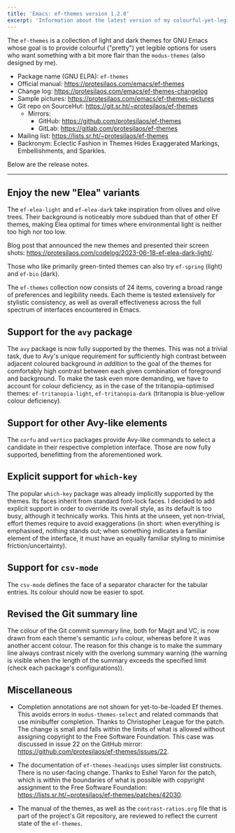 ```yaml
---
title: 'Emacs: ef-themes version 1.2.0'
excerpt: 'Information about the latest version of my colourful-yet-legible themes for GNU Emacs.'
---
```


The `ef-themes` is a collection of light and dark themes for GNU Emacs
whose goal is to provide colourful ("pretty") yet legible options for
users who want something with a bit more flair than the `modus-themes`
(also designed by me).

+ Package name (GNU ELPA): `ef-themes`
+ Official manual: <https://protesilaos.com/emacs/ef-themes>
+ Change log: <https://protesilaos.com/emacs/ef-themes-changelog>
+ Sample pictures: <https://protesilaos.com/emacs/ef-themes-pictures>
+ Git repo on SourceHut: <https://git.sr.ht/~protesilaos/ef-themes>
  - Mirrors:
    + GitHub: <https://github.com/protesilaos/ef-themes>
    + GitLab: <https://gitlab.com/protesilaos/ef-themes>
+ Mailing list: <https://lists.sr.ht/~protesilaos/ef-themes>
+ Backronym: Eclectic Fashion in Themes Hides Exaggerated Markings,
  Embellishments, and Sparkles.

Below are the release notes.

* * *

## Enjoy the new "Elea" variants

The `ef-elea-light` and `ef-elea-dark` take inspiration from olives
and olive trees.  Their background is noticeably more subdued than
that of other Ef themes, making Elea optimal for times where
environmental light is neither too high nor too low.

Blog post that announced the new themes and presented their screen
shots: <https://protesilaos.com/codelog/2023-06-18-ef-elea-dark-light/>.

Those who like primarily green-tinted themes can also try `ef-spring`
(light) and `ef-bio` (dark).

The `ef-themes` collection now consists of 24 items, covering a broad
range of preferences and legibility needs.  Each theme is tested
extensively for stylistic consistency, as well as overall
effectiveness across the full spectrum of interfaces encountered in
Emacs.


## Support for the `avy` package

The `avy` package is now fully supported by the themes.  This was not
a trivial task, due to Avy's unique requirement for sufficiently high
contrast between adjacent coloured background *in addition* to the
goal of the themes for comfortably high contrast between each given
combination of foreground and background.  To make the task even more
demanding, we have to account for colour deficiency, as in the case of
the tritanopia-optimised themes: `ef-tritanopia-light`,
`ef-tritanopia-dark` (tritanopia is blue-yellow colour deficiency).


## Support for other Avy-like elements

The `corfu` and `vertico` packages provide Avy-like commands to select
a candidate in their respective completion interface.  Those are now
fully supported, benefitting from the aforementioned work.


## Explicit support for `which-key`

The popular `which-key` package was already implicitly supported by
the themes.  Its faces inherit from standard font-lock faces.  I
decided to add explicit support in order to override its overall
style, as its default is too busy, although it technically works.
This hints at the unseen, yet non-trivial, effort themes require to
avoid exaggerations (in short: when everything is emphasised, nothing
stands out; when something indicates a familiar element of the
interface, it must have an equally familiar styling to minimise
friction/uncertainty).


## Support for `csv-mode`

The `csv-mode` defines the face of a separator character for the
tabular entries.  Its colour should now be easier to spot.


## Revised the Git summary line

The colour of the Git commit summary line, both for Magit and VC, is
now drawn from each theme's semantic `info` colour, whereas before it
was another accent colour.  The reason for this change is to make the
summary line always contrast nicely with the overlong summary warning
(the warning is visible when the length of the summary exceeds the
specified limit (check each package's configurations)).


## Miscellaneous

-   Completion annotations are not shown for yet-to-be-loaded Ef themes.
    This avoids errors in `modus-themes-select` and related commands
    that use minibuffer completion.  Thanks to Christopher League for
    the patch.  The change is small and falls within the limits of what
    is allowed without assigning copyright to the Free Software
    Foundation.  This case was discussed in issue 22 on the GitHub
    mirror: <https://github.com/protesilaos/ef-themes/issues/22>.

-   The documentation of `ef-themes-headings` uses simpler list
    constructs.  There is no user-facing change.  Thanks to Eshel Yaron
    for the patch, which is within the boundaries of what is possible
    with copyright assignment to the Free Software Foundation:
    <https://lists.sr.ht/~protesilaos/ef-themes/patches/42030>.

-   The manual of the themes, as well as the `contrast-ratios.org` file
    that is part of the project's Git repository, are reviewed to
    reflect the current state of the `ef-themes`.
